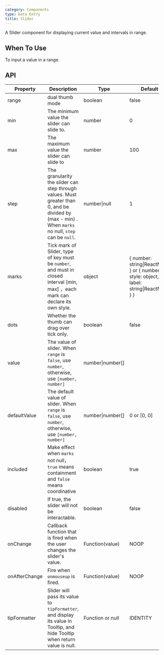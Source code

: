 ```yaml
---
category: Components
type: Data Entry
title: Slider
---
```


A Slider component for displaying current value and intervals in range.

## When To Use

To input a value in a range.

## API

| Property     | Description           | Type     | Default       |
|------------|----------------|-------------|--------------|
| range          | dual thumb mode | boolean          | false
| min            | The minimum value the slider can slide to. | number			| 0
| max            | The maximum value the slider can slide to | number			| 100
| step           | The granularity the slider can step through values. Must greater than 0, and be divided by (max - min) . When  `marks` no null, `step` can be `null`. | number\|null	| 1
| marks          | Tick mark of Slider, type of key must be `number`, and must in closed interval [min, max] ，each mark can declare its own style. | object | { number: string\|ReactNode } or { number: { style: object, label: string\|ReactNode } }
| dots           | Whether the thumb can drag over tick only. | boolean | false
| value          | The value of slider. When `range` is `false`, use `number`, otherwise, use `[number, number]`   | number\|number[] |
| defaultValue   | The default value of slider. When `range` is `false`, use `number`, otherwise, use `[number, number]`   | number\|number[] | 0 or [0, 0]
| included       | Make effect when `marks` not null，`true` means containment and `false` means coordinative | boolean			 | true
| disabled       | If true, the slider will not be interactable. | boolean 			| false
| onChange       | Callback function that is fired when the user changes the slider's value. | Function(value) | NOOP
| onAfterChange  | Fire when  `onmouseup` is fired. | Function(value) | NOOP
| tipFormatter   | Slider will pass its value to `tipFormatter`, and display its value in Tooltip, and hide Tooltip when return value is null. | Function or null | IDENTITY
